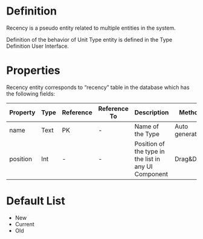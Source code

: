# Definition
Recency is a pseudo entity related to multiple entities in the system.

Definition of the behavior of Unit Type entity is defined in the Type Definition User Interface.

# Properties
Recency entity corresponds to “recency” table in the database which has the following fields:

| Property  | Type   | Reference | Reference To | Description | Method
| ------    | ------ | ------    | ------       | ------      | ------
name|Text|PK|-|Name of the Type|Auto generated
position|Int|-|-|Position of the type in the list in any UI Component|Drag&Drop

# Default List
* New
* Current
* Old
